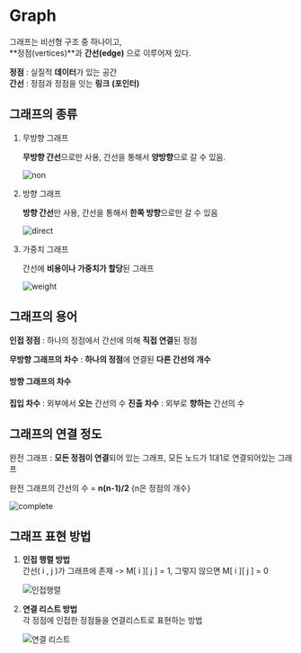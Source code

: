 # Graph
그래프는 비선형 구조 중 하나이고,   
**정점(vertices)**과 **간선(edge)** 으로 이루어져 있다.

**정점** : 실질적 **데이터**가 있는 공간   
**간선** : 정점과 정점을 잇는 **링크** **(포인터)**


## 그래프의 종류

1. 무방향 그래프


    **무방향 간선**으로만 사용, 간선을 통해서 **양방향**으로 갈 수 있음.

    ![non](./GraphImage/NonDirectGraph.png)
2. 방향 그래프


    **방향 간선**만 사용, 간선을 통해서 **한쪽 방향**으로만 갈 수 있음

    ![direct](./GraphImage/DirectGraph.png)
3. 가중치 그래프


    간선에 **비용이나 가중치가 할당**된 그래프


    ![weight](./GraphImage/WeightGraph.png)


## 그래프의 용어

**인접 정점** : 하나의 정점에서 간선에 의해 **직접 연결**된 정점

**무방향 그래프의 차수** : **하나의 정점**에 연결된 **다른 간선의 개수**

#### 방향 그래프의 차수   
**집입 차수** : 외부에서 **오는** 간선의 수
**진출 차수** : 외부로 **향하는** 간선의 수

## 그래프의 연결 정도
완전 그래프 : **모든 정점이 연결**되어 있는 그래프, 모든 노드가 1대1로 연결되어있는 그래프

완전 그래프의 간선의 수 = **n(n-1)/2** {n은 정점의 개수}

![complete](./GraphImage/perfect.png)


## 그래프 표현 방법
1. **인접 행렬 방법**   
    간선( i , j )가 그래프에 존재 -> M[ i ][ j ] = 1, 그렇지 않으면 M[ i ][ j ] = 0

    ![인접행렬](./GraphImage/인접행렬.png)

2. **연결 리스트 방법**   
    각 정점에 인접한 정점들을 연결리스트로 표현하는 방법

    ![연결 리스트](./GraphImage/연결%20리스트.png)